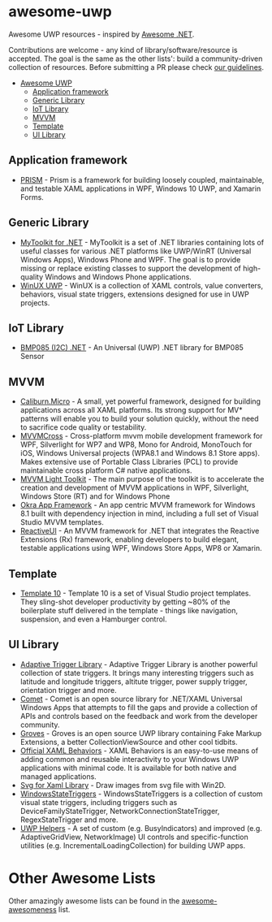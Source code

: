 # awesome-uwp
Awesome UWP resources - inspired by [Awesome .NET](https://github.com/quozd/awesome-dotnet).

Contributions are welcome - any kind of library/software/resource is accepted. The goal is the same as the other lists': build a community-driven collection of resources. Before submitting a PR please check [our guidelines](https://github.com/tomzorz/awesome-uwp/blob/master/CONTRIBUTING.md).

* [Awesome UWP](#awesome-uwp)
    * [Application framework](#application-framework)
    * [Generic Library](#generic-library)
    * [IoT Library](#iot-library)
    * [MVVM](#mvvm)
    * [Template](#template)
    * [UI Library](#ui-library)

## Application framework
* [PRISM](https://github.com/PrismLibrary/Prism) - Prism is a framework for building loosely coupled, maintainable, and testable XAML applications in WPF, Windows 10 UWP, and Xamarin Forms.

## Generic Library
* [MyToolkit for .NET](https://github.com/MyToolkit/MyToolkit) - MyToolkit is a set of .NET libraries containing lots of useful classes for various .NET platforms like UWP/WinRT (Universal Windows Apps), Windows Phone and WPF. The goal is to provide missing or replace existing classes to support the development of high-quality Windows and Windows Phone applications.
* [WinUX UWP](https://github.com/jamesmcroft/WinUX-UWP-Toolkit) - WinUX is a collection of XAML controls, value converters, behaviors, visual state triggers, extensions designed for use in UWP projects.

## IoT Library
* [BMP085 (I2C) .NET](https://github.com/baget/BMP085Dotnet) - An Universal (UWP) .NET library for BMP085 Sensor

## MVVM
* [Caliburn.Micro](https://github.com/Caliburn-Micro/Caliburn.Micro) - A small, yet powerful framework, designed for building applications across all XAML platforms. Its strong support for MV* patterns will enable you to build your solution quickly, without the need to sacrifice code quality or testability.
* [MVVMCross](https://github.com/MvvmCross/MvvmCross) - Cross-platform mvvm mobile development framework for WPF, Silverlight for WP7 and WP8, Mono for Android, MonoTouch for iOS, Windows Universal projects (WPA8.1 and Windows 8.1 Store apps). Makes extensive use of Portable Class Libraries (PCL) to provide maintainable cross platform C# native applications.
* [MVVM Light Toolkit](https://mvvmlight.codeplex.com/) - The main purpose of the toolkit is to accelerate the creation and development of MVVM applications in WPF, Silverlight, Windows Store (RT) and for Windows Phone
* [Okra App Framework](http://okraframework.github.io) - An app centric MVVM framework for Windows 8.1 built with dependency injection in mind, including a full set of Visual Studio MVVM templates.
* [ReactiveUI](https://github.com/reactiveui/reactiveui/) - An MVVM framework for .NET that integrates the Reactive Extensions (Rx) framework, enabling developers to build elegant, testable applications using WPF, Windows Store Apps, WP8 or Xamarin.

## Template
* [Template 10](https://github.com/Windows-XAML/Template10) - Template 10 is a set of Visual Studio project templates. They sling-shot developer productivity by getting ~80% of the boilerplate stuff delivered in the template - things like navigation, suspension, and even a Hamburger control. 

## UI Library
* [Adaptive Trigger Library](https://github.com/Herdo/AdaptiveTriggerLibrary) - Adaptive Trigger Library is another powerful collection of state triggers. It brings many interesting triggers such as latitude and longitude triggers, altitute trigger, power supply trigger, orientation trigger and more.
* [Comet](https://github.com/nmetulev/comet) - Comet is an open source library for .NET/XAML Universal Windows Apps that attempts to fill the gaps and provide a collection of APIs and controls based on the feedback and work from the developer community. 
* [Groves](https://github.com/tomzorz/Groves) - Groves is an open source UWP library containing Fake Markup Extensions, a better CollectionViewSource and other cool tidbits.
* [Official XAML Behaviors](https://github.com/Microsoft/XamlBehaviors) - XAML Behaviors is an easy-to-use means of adding common and reusable interactivity to your Windows UWP applications with minimal code. It is available for both native and managed applications.
* [Svg for Xaml Library](https://github.com/mntone/svgforxaml) - Draw images from svg file with Win2D.
* [WindowsStateTriggers](https://github.com/dotMorten/WindowsStateTriggers) - WindowsStateTriggers is a collection of custom visual state triggers, including triggers such as DeviceFamilyStateTrigger, NetworkConnectionStateTrigger, RegexStateTrigger and more.
* [UWP Helpers](https://github.com/LanceMcCarthy/UwpProjects) - A set of custom (e.g. BusyIndicators) and improved (e.g. AdaptiveGridView, NetworkImage) UI controls and specific-function utilities (e.g. IncrementalLoadingCollection) for building UWP apps.

# Other Awesome Lists
Other amazingly awesome lists can be found in the [awesome-awesomeness](https://github.com/bayandin/awesome-awesomeness) list.
